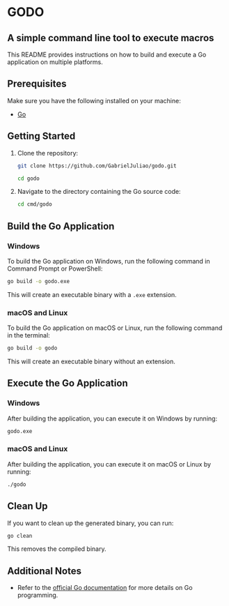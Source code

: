 # GODO
## A simple command line tool to execute macros

This README provides instructions on how to build and execute a Go application on multiple platforms.

## Prerequisites

Make sure you have the following installed on your machine:

- [Go](https://golang.org/doc/install)

## Getting Started

1. Clone the repository:

    ```bash
    git clone https://github.com/GabrielJuliao/godo.git
    
    cd godo
    ```

2. Navigate to the directory containing the Go source code:

    ```bash
    cd cmd/godo
    ```

## Build the Go Application

### Windows

To build the Go application on Windows, run the following command in Command Prompt or PowerShell:

```bash
go build -o godo.exe
```

This will create an executable binary with a `.exe` extension.

### macOS and Linux

To build the Go application on macOS or Linux, run the following command in the terminal:

```bash
go build -o godo
```

This will create an executable binary without an extension.

## Execute the Go Application

### Windows

After building the application, you can execute it on Windows by running:

```bash
godo.exe
```

### macOS and Linux

After building the application, you can execute it on macOS or Linux by running:

```bash
./godo
```

## Clean Up

If you want to clean up the generated binary, you can run:

```bash
go clean
```

This removes the compiled binary.

## Additional Notes

- Refer to the [official Go documentation](https://golang.org/doc/) for more details on Go programming.